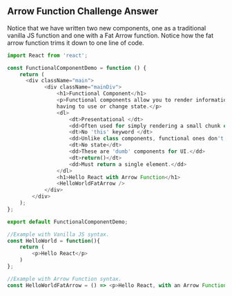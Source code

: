 ## Arrow Function Challenge Answer
Notice that we have written two new components, one as a traditional vanilla JS function and one with a Fat Arrow function. Notice how the fat arrow function trims it down to one line of code. 

```js
import React from 'react';

const FunctionalComponentDemo = function () {
    return (
      <div className="main">
            <div className="mainDiv">
                <h1>Functional Component</h1>
                <p>Functional components allow you to render information to the web page without
				having to use or change state.</p>
                <dl>
                    <dt>Presentational </dt>
                    <dd>Often used for simply rendering a small chunk of code to the dom.</dd>
                    <dt>No 'this' keyword </dt>
                    <dd>Unlike class components, functional ones don't use 'this'.</dd>
                    <dt>No state</dt>
                    <dd>These are 'dumb' components for UI.</dd>
                    <dt>return()</dt>
                    <dd>Must return a single element.</dd>
                </dl>
                <h1>Hello React with Arrow Function</h1>
                <HelloWorldFatArrow />
            </div>
        </div>
    );
};

export default FunctionalComponentDemo;

//Example with Vanilla JS syntax.
const HelloWorld = function(){
    return (
        <p>Hello React</p>
    )
};

//Example with Arrow Function syntax.
const HelloWorldFatArrow = () => <p>Hello React, with an Arrow Function!</p>

```


